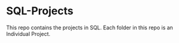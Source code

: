 # SQL-Projects
This repo contains the projects in SQL. Each folder in this repo is an Individual Project.
